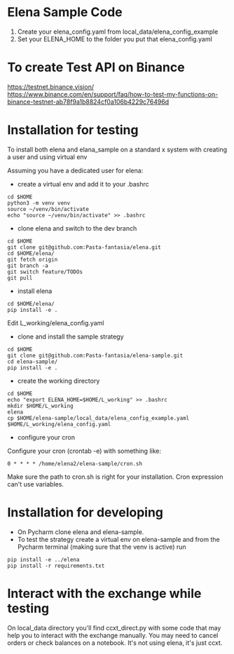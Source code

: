 # Elena Sample Code

1. Create your elena_config.yaml from local_data/elena_config_example
2. Set your ELENA_HOME to the folder you put that elena_config.yaml 


# To create Test API on Binance
https://testnet.binance.vision/
https://www.binance.com/en/support/faq/how-to-test-my-functions-on-binance-testnet-ab78f9a1b8824cf0a106b4229c76496d

# Installation for testing

To install both elena and elana_sample on a standard x system with creating a user and using virtual env

Assuming you have a dedicated user for elena:

- create a virtual env and add it to your .bashrc
```
cd $HOME
python3 -m venv venv
source ~/venv/bin/activate
echo "source ~/venv/bin/activate" >> .bashrc
```

- clone elena and switch to the dev branch
```
cd $HOME
git clone git@github.com:Pasta-fantasia/elena.git
cd $HOME/elena/
git fetch origin
git branch -a
git switch feature/TODOs
git pull
```

- install elena 
```
cd $HOME/elena/
pip install -e .
```



Edit L_working/elena_config.yaml

- clone and install the sample strategy 
```
cd $HOME
git clone git@github.com:Pasta-fantasia/elena-sample.git
cd elena-sample/
pip install -e .
```

- create the working directory
```
cd $HOME
echo "export ELENA_HOME=$HOME/L_working" >> .bashrc
mkdir $HOME/L_working
elena
cp $HOME/elena-sample/local_data/elena_config_example.yaml $HOME/L_working/elena_config.yaml
```

- configure your cron

Configure your cron (crontab -e) with something like:
```
0 * * * * /home/elena2/elena-sample/cron.sh
```
Make sure the path to cron.sh is right for your installation. Cron expression can't use variables.


# Installation for developing
- On Pycharm clone elena and elena-sample.
- To test the strategy create a virtual env on elena-sample and from the Pycharm terminal (making sure that the venv is active) run
```
pip install -e ../elena
pip install -r requirements.txt
```

# Interact with the exchange while testing

On local_data directory you'll find ccxt_direct.py with some code that may help you to interact with the exchange manually.
You may need to cancel orders or check balances on a notebook. It's not using elena, it's just ccxt.

